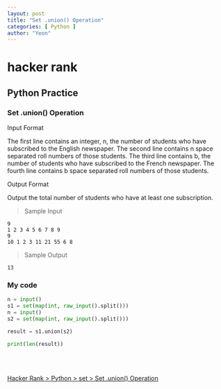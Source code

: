 ```yaml
---
layout: post
title: "Set .union() Operation"
categories: [ Python ]
author: "Yeon"
---
```


# hacker rank

## Python Practice
### Set .union() Operation

Input Format

The first line contains an integer, n, the number of students who have subscribed to the English newspaper. 
The second line contains n space separated roll numbers of those students. 
The third line contains b, the number of students who have subscribed to the French newspaper. 
The fourth line contains b space separated roll numbers of those students.


Output Format

Output the total number of students who have at least one subscription.

> Sample Input
~~~
9
1 2 3 4 5 6 7 8 9
9
10 1 2 3 11 21 55 6 8
~~~

> Sample Output
~~~
13
~~~

### My code
```python
n = input()
s1 = set(map(int, raw_input().split()))
n = input()
s2 = set(map(int, raw_input().split()))

result = s1.union(s2)

print(len(result))
```

<br>
<br>

[Hacker Rank > Python > set > Set .union() Operation ](https://www.hackerrank.com/challenges/py-set-union/problem)